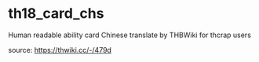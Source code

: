 # th18_card_chs

Human readable ability card Chinese translate by THBWiki for thcrap users

source: https://thwiki.cc/-/479d